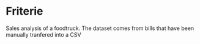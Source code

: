 # Friterie
Sales analysis of a foodtruck.
The dataset comes from bills that have been manually tranfered into a CSV
